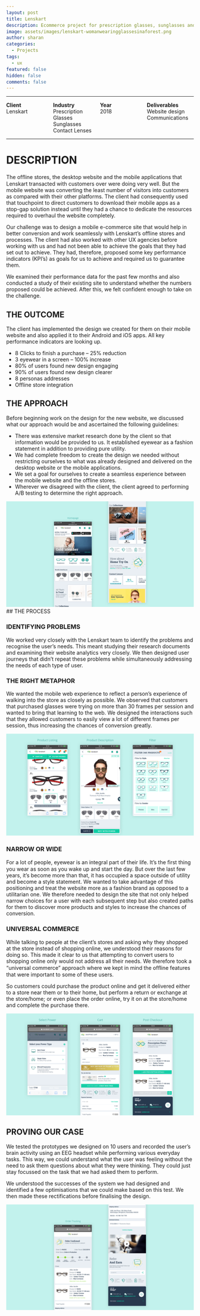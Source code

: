 ```yaml
---
layout: post
title: Lenskart
description: Ecommerce project for prescription glasses, sunglasses and contact lenses
image: assets/images/lenskart-womanwearingglassesinaforest.png
author: sharan
categories:
  - Projects
tags:
  - ux
featured: false
hidden: false
comments: false
---
```

___
<div style="display: table;width: 100%;">
<div style="display: table-row;">
<div style="display: table-cell; width:25%;">
<b>Client</b>
</div>
<div style="display: table-cell;width:25%;">
<b>Industry</b>
</div>
<div style="display: table-cell;width:25%;">
<b>Year</b>
</div>
<div style="display: table-cell;width:25%;">
<b>Deliverables</b>
</div>
</div>
<div style="display: table-row;">
<div style="display: table-cell;">
Lenskart
</div>
<div style="display: table-cell;">
Prescription Glasses<br>
Sunglasses<br>
Contact Lenses
</div>
<div style="display: table-cell;">
2018
</div>
<div style="display: table-cell;">
Website design<br>
Communications
</div>
</div>
</div>

___

# DESCRIPTION

The ofﬂine stores, the desktop website and the mobile applications that Lenskart transacted with customers over were doing very well. But the mobile website was converting the least number of visitors into customers as compared with their other platforms. The client had consequently used that touchpoint to direct customers to download their mobile apps as a stop-gap solution instead until they had a chance to dedicate the resources required to overhaul the website completely.

Our challenge was to design a mobile e-commerce site that would help in better conversion and work seamlessly with Lenskart’s offline stores and processes. The client had also worked with other UX agencies before working with us and had not been able to achieve the goals that they had set out to achieve. They had, therefore, proposed some key performance indicators (KPI’s) as goals for us to achieve and required us to guarantee them.

We examined their performance data for the past few months and also conducted a study of their existing site to understand whether the numbers proposed could be achieved. After this, we felt confident enough to take on the challenge.

## THE OUTCOME

The client has implemented the design we created for them on their mobile website and also applied it to their Android and iOS apps. All key performance indicators are looking up.

- 8 Clicks to finish a purchase – 25% reduction
- 3 eyewear in a screen – 100% increase
- 80% of users found new design engaging
- 90% of users found new design clearer
- 8 personas addresses
- Offline store integration

## THE APPROACH

Before beginning work on the design for the new website, we discussed what our approach would be and ascertained the following guidelines:

- There was extensive market research done by the client so that information would be provided to us. It established eyewear as a fashion statement in addition to providing pure utility.
- We had complete freedom to create the design we needed without restricting ourselves to what was already designed and delivered on the desktop website or the mobile applications.
- We set a goal for ourselves to create a seamless experience between the mobile website and the offline stores.
- Wherever we disagreed with the client, the client agreed to performing A/B testing to determine the right approach.

<img src="../assets/images/Lenskart-2.webp">
## THE PROCESS

### IDENTIFYING PROBLEMS

We worked very closely with the Lenskart team to identify the problems and recognise the user’s needs. This meant studying their research documents and examining their website analytics very closely. We then designed user journeys that didn’t repeat these problems while simultaneously addressing the needs of each type of user.

### THE RIGHT METAPHOR

We wanted the mobile web experience to reflect a person’s experience of walking into the store as closely as possible. We observed that customers that purchased glasses were trying on more than 30 frames per session and wanted to bring that learning to the web. We designed the interactions such that they allowed customers to easily view a lot of different frames per session, thus increasing the chances of conversion greatly.

<img src="../assets/images/Lenskart-3.webp">

### NARROW OR WIDE

For a lot of people, eyewear is an integral part of their life. It’s the ﬁrst thing you wear as soon as you wake up and start the day. But over the last few years, it’s become more than that, it has occupied a space outside of utility and become a style statement. We wanted to take advantage of this positioning and treat the website more as a fashion brand as opposed to a utilitarian one. We therefore needed to design the site that not only helped narrow choices for a user with each subsequent step but also created paths for them to discover more products and styles to increase the chances of conversion.

### UNIVERSAL COMMERCE

While talking to people at the client’s stores and asking why they shopped at the store instead of shopping online, we understood their reasons for doing so. This made it clear to us that attempting to convert users to shopping online only would not address all their needs. We therefore took a “universal commerce” approach where we kept in mind the ofﬂine features that were important to some of these users.

So customers could purchase the product online and get it delivered either to a store near them or to their home, but perform a return or exchange at the store/home; or even place the order online, try it on at the store/home and complete the purchase there.

<img src="../assets/images/Lenskart-4.webp">

## PROVING OUR CASE

We tested the prototypes we designed on 10 users and recorded the user’s brain activity using an EEG headset while performing various everyday tasks. This way, we could understand what the user was feeling without the need to ask them questions about what they were thinking. They could just stay focussed on the task that we had asked them to perform.

We understood the successes of the system we had designed and identified a few optimisations that we could make based on this test. We then made these rectifications before finalising the design.

<img src="../assets/images/Lenskart-5.webp">

